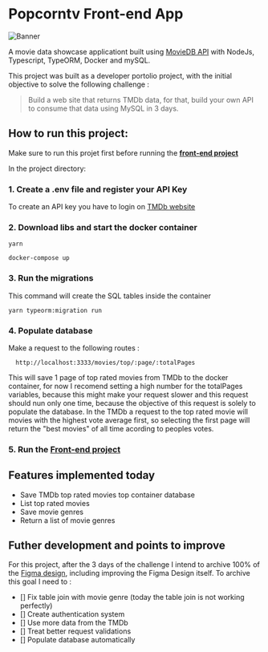 # Popcorntv Front-end App
![Banner](https://i.imgur.com/J7j0t9G.png)

A movie data showcase applicationt built using [MovieDB API](https://themoviedb.org) with NodeJs, Typescript, TypeORM, Docker and mySQL.

This project was built as a developer portolio project, with the initial objective to  solve the following challenge :  

> Build a web site that returns TMDb data, for that, build your own API to consume that data using MySQL in 3 days. 

## How to run this project:

Make sure to run this projet first before running the **[front-end project](https://github.com/DaniloGMattos/popcorntv-frontend)**

In the project directory:

### 1. Create a **.env** file and register your API Key

To create an API key you have to login on [TMDb website](https://themoviedb.org)

### 2. Download libs and start the docker container

```shell
yarn

docker-compose up
```

### 3. Run the migrations 

This command will create the SQL tables inside the container

```shell
yarn typeorm:migration run
```

### 4. Populate database 

Make a request to the following routes : 

```shell
  http://localhost:3333/movies/top/:page/:totalPages
```
This will save 1 page of top rated movies from TMDb to the docker container, for now I recomend setting a high number for the totalPages variables, because this might make your request slower and this request should nun only one time, because the objective of this request is solely to populate the database.
In the TMDb a request to the top rated movie will movies with the highest vote average first, so selecting the first page will return the "best movies" of all time acording to peoples votes.
### 5. Run the **[Front-end project](https://github.com/DaniloGMattos/popcorntv-frontend)**


## Features implemented today 
- Save TMDb top rated movies top container database
- List top rated movies
- Save movie genres
- Return a list of movie genres

## Futher development and points to improve

For this  project, after the 3 days of the challenge I intend to archive 100% of the [Figma design](https://www.figma.com/file/6RhE6cOOnR5rd9dCEKlhZP/Untitled?node-id=14%3A188), including improving the Figma Design itself. To archive this goal I need to : 

 - [] Fix table join with movie genre (today the table join is not working perfectly)
 - [] Create authentication system 
 - [] Use more data from the TMDb
 - [] Treat better request validations
 - [] Populate database automatically
